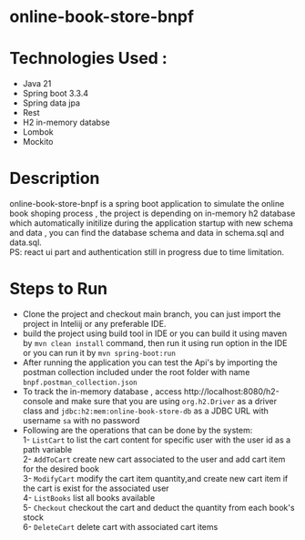 # online-book-store-bnpf

# Technologies Used :
  - Java 21
  - Spring boot 3.3.4
  - Spring data jpa
  - Rest
  - H2 in-memory databse
  - Lombok
  - Mockito

# Description 

online-book-store-bnpf is a spring boot application to simulate the online book shoping process , the project is depending on in-memory h2 database which automatically initilize during the application startup with new schema and data , you can find the database schema and data in schema.sql and data.sql.<br>
PS: react ui part and authentication still in progress due to time limitation.

# Steps to Run 

- Clone the project and checkout main branch, you can just import the project in Inteliij or any preferable IDE.
- build the project using build tool in IDE or you can build it using maven by ````mvn clean install```` command, then run it using run option in the IDE or you can run it by ````mvn spring-boot:run````
- After running the application you can test the Api's by importing the postman collection included under the root folder with name  ````bnpf.postman_collection.json````
- To track the in-memory database , access http://localhost:8080/h2-console and make sure that you are using ````org.h2.Driver```` as a driver class and ````jdbc:h2:mem:online-book-store-db```` as a JDBC URL with username ````sa```` with no password
- Following are the operations that can be done by the system:<br>
  1- ````ListCart```` to list the cart content for specific user with the user id as a path variable<br>
  2- ````AddToCart```` create new cart associated to the user and add cart item for the desired book<br>
  3- ````ModifyCart```` modify the cart item quantity,and create new cart item if the cart is exist for the associated user<br>
  4- ````ListBooks```` list all books available<br>
  5- ````Checkout```` checkout the cart and deduct the quantity from each book's stock<br>
  6- ````DeleteCart```` delete cart with associated cart items<br>
